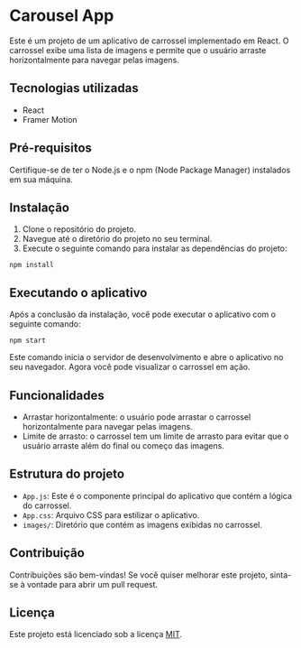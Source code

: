 # Carousel App

Este é um projeto de um aplicativo de carrossel implementado em React. O carrossel exibe uma lista de imagens e permite que o usuário arraste horizontalmente para navegar pelas imagens.

## Tecnologias utilizadas

- React
- Framer Motion

## Pré-requisitos

Certifique-se de ter o Node.js e o npm (Node Package Manager) instalados em sua máquina.

## Instalação

1. Clone o repositório do projeto.
2. Navegue até o diretório do projeto no seu terminal.
3. Execute o seguinte comando para instalar as dependências do projeto:

```
npm install
```

## Executando o aplicativo

Após a conclusão da instalação, você pode executar o aplicativo com o seguinte comando:

```
npm start
```

Este comando inicia o servidor de desenvolvimento e abre o aplicativo no seu navegador. Agora você pode visualizar o carrossel em ação.

## Funcionalidades

- Arrastar horizontalmente: o usuário pode arrastar o carrossel horizontalmente para navegar pelas imagens.
- Limite de arrasto: o carrossel tem um limite de arrasto para evitar que o usuário arraste além do final ou começo das imagens.

## Estrutura do projeto

- `App.js`: Este é o componente principal do aplicativo que contém a lógica do carrossel.
- `App.css`: Arquivo CSS para estilizar o aplicativo.
- `images/`: Diretório que contém as imagens exibidas no carrossel.

## Contribuição

Contribuições são bem-vindas! Se você quiser melhorar este projeto, sinta-se à vontade para abrir um pull request.

## Licença

Este projeto está licenciado sob a licença [MIT](https://opensource.org/licenses/MIT).